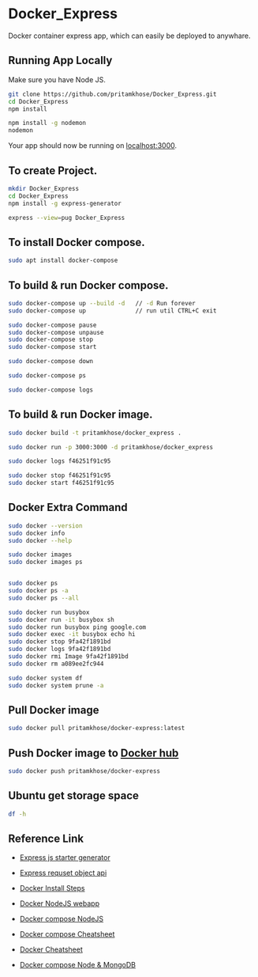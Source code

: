 # Docker_Express
 Docker container express app, which can easily be deployed to anywhare.

## Running App Locally

Make sure you have Node JS.

```sh
git clone https://github.com/pritamkhose/Docker_Express.git
cd Docker_Express
npm install

npm install -g nodemon
nodemon

```

Your app should now be running on [localhost:3000](http://localhost:3000/).

## To create Project.

```sh
mkdir Docker_Express
cd Docker_Express
npm install -g express-generator

express --view=pug Docker_Express
```

## To install Docker compose.

```sh
sudo apt install docker-compose
```

## To build & run Docker compose.

```sh
sudo docker-compose up --build -d   // -d Run forever
sudo docker-compose up              // run util CTRL+C exit

sudo docker-compose pause
sudo docker-compose unpause
sudo docker-compose stop
sudo docker-compose start

sudo docker-compose down

sudo docker-compose ps

sudo docker-compose logs
```

## To build & run Docker image.

```sh
sudo docker build -t pritamkhose/docker_express .

sudo docker run -p 3000:3000 -d pritamkhose/docker_express 

sudo docker logs f46251f91c95

sudo docker stop f46251f91c95
sudo docker start f46251f91c95
```

## Docker Extra Command

```sh
sudo docker --version
sudo docker info
sudo docker --help

sudo docker images
sudo docker images ps


sudo docker ps
sudo docker ps -a
sudo docker ps --all

sudo docker run busybox
sudo docker run -it busybox sh
sudo docker run busybox ping google.com
sudo docker exec -it busybox echo hi
sudo docker stop 9fa42f1891bd
sudo docker logs 9fa42f1891bd
sudo docker rmi Image 9fa42f1891bd
sudo docker rm a089ee2fc944

sudo docker system df
sudo docker system prune -a
```

## Pull Docker image
```sh
sudo docker pull pritamkhose/docker-express:latest
```

## Push Docker image to [Docker hub](https://hub.docker.com/repository/docker/pritamkhose/docker_express)
```sh
sudo docker push pritamkhose/docker-express
```

## Ubuntu get storage space 
```sh
df -h
```

## Reference Link

- [Express js starter generator](http://expressjs.com/en/starter/generator.html) 

- [Express requset object api](https://www.digitalocean.com/community/tutorials/nodejs-req-object-in-expressjs)

- [Docker Install Steps](https://docs.docker.com/engine/install/ubuntu/)

- [Docker NodeJS webapp](https://nodejs.org/en/docs/guides/nodejs-docker-webapp/)

- [Docker compose NodeJS](https://rollout.io/blog/using-docker-compose-for-nodejs-development/)

- [Docker compose Cheatsheet](https://devhints.io/docker-compose)

- [Docker Cheatsheet](https://dockerlabs.collabnix.com/docker/cheatsheet/)

- [Docker compose Node & MongoDB](https://www.digitalocean.com/community/tutorials/containerizing-a-node-js-application-for-development-with-docker-compose)